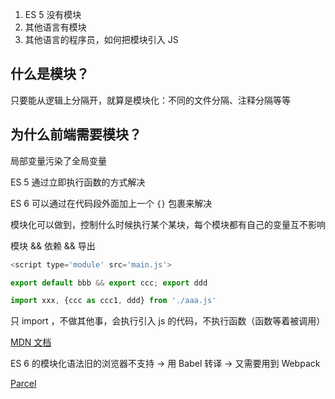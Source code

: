 1. ES 5 没有模块
2. 其他语言有模块
3. 其他语言的程序员，如何把模块引入 JS

什么是模块？
---
只要能从逻辑上分隔开，就算是模块化：不同的文件分隔、注释分隔等等

为什么前端需要模块？
---
局部变量污染了全局变量

ES 5 通过立即执行函数的方式解决

ES 6 可以通过在代码段外面加上一个 `{}` 包裹来解决

模块化可以做到，控制什么时候执行某个某块，每个模块都有自己的变量互不影响

模块 && 依赖 && 导出

```javascript
<script type='module' src='main.js'>

export default bbb && export ccc; export ddd

import xxx, {ccc as ccc1, ddd} from './aaa.js'
```

只 import ，不做其他事，会执行引入 js 的代码，不执行函数（函数等着被调用）

[MDN 文档](https://developer.mozilla.org/en-US/docs/Web/JavaScript/Reference/Statements/export)

ES 6 的模块化语法旧的浏览器不支持 -> 用 Babel 转译 -> 又需要用到 Webpack

[Parcel](https://github.com/parcel-bundler/parcel)

